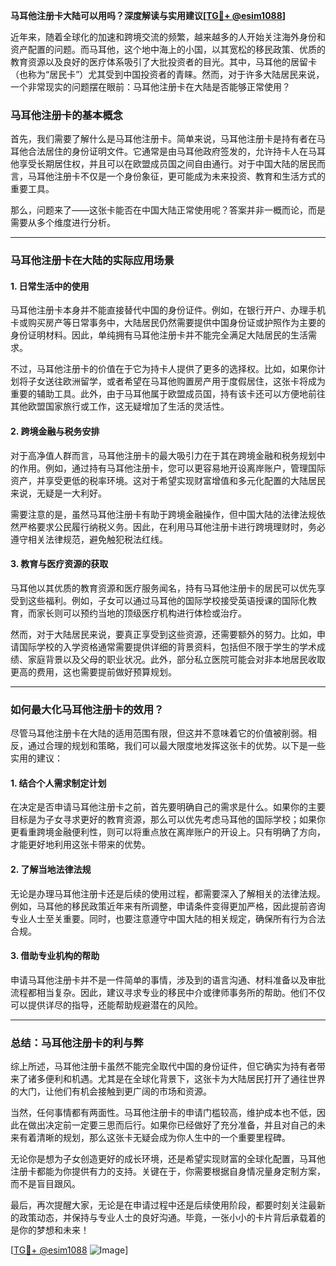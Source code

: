 **马耳他注册卡大陆可以用吗？深度解读与实用建议[[TG💪+ @esim1088](https://t.me/s/esim1088)]**

近年来，随着全球化的加速和跨境交流的频繁，越来越多的人开始关注海外身份和资产配置的问题。而马耳他，这个地中海上的小国，以其宽松的移民政策、优质的教育资源以及良好的医疗体系吸引了大批投资者的目光。其中，马耳他的居留卡（也称为“居民卡”）尤其受到中国投资者的青睐。然而，对于许多大陆居民来说，一个非常现实的问题摆在眼前：马耳他注册卡在大陆是否能够正常使用？

### 马耳他注册卡的基本概念

首先，我们需要了解什么是马耳他注册卡。简单来说，马耳他注册卡是持有者在马耳他合法居住的身份证明文件。它通常是由马耳他政府签发的，允许持卡人在马耳他享受长期居住权，并且可以在欧盟成员国之间自由通行。对于中国大陆的居民而言，马耳他注册卡不仅是一个身份象征，更可能成为未来投资、教育和生活方式的重要工具。

那么，问题来了——这张卡能否在中国大陆正常使用呢？答案并非一概而论，而是需要从多个维度进行分析。

---

### 马耳他注册卡在大陆的实际应用场景

#### 1. **日常生活中的使用**
马耳他注册卡本身并不能直接替代中国的身份证件。例如，在银行开户、办理手机卡或购买房产等日常事务中，大陆居民仍然需要提供中国身份证或护照作为主要的身份证明材料。因此，单纯拥有马耳他注册卡并不能完全满足大陆居民的生活需求。

不过，马耳他注册卡的价值在于它为持卡人提供了更多的选择权。比如，如果你计划将子女送往欧洲留学，或者希望在马耳他购置房产用于度假居住，这张卡将成为重要的辅助工具。此外，由于马耳他属于欧盟成员国，持有该卡还可以方便地前往其他欧盟国家旅行或工作，这无疑增加了生活的灵活性。

#### 2. **跨境金融与税务安排**
对于高净值人群而言，马耳他注册卡的最大吸引力在于其在跨境金融和税务规划中的作用。例如，通过持有马耳他注册卡，您可以更容易地开设离岸账户，管理国际资产，并享受更低的税率环境。这对于希望实现财富增值和多元化配置的大陆居民来说，无疑是一大利好。

需要注意的是，虽然马耳他注册卡有助于跨境金融操作，但中国大陆的法律法规依然严格要求公民履行纳税义务。因此，在利用马耳他注册卡进行跨境理财时，务必遵守相关法律规范，避免触犯税法红线。

#### 3. **教育与医疗资源的获取**
马耳他以其优质的教育资源和医疗服务闻名，持有马耳他注册卡的居民可以优先享受到这些福利。例如，子女可以通过马耳他的国际学校接受英语授课的国际化教育，而家长则可以预约当地的顶级医疗机构进行体检或治疗。

然而，对于大陆居民来说，要真正享受到这些资源，还需要额外的努力。比如，申请国际学校的入学资格通常需要提供详细的背景资料，包括但不限于学生的学术成绩、家庭背景以及父母的职业状况。此外，部分私立医院可能会对非本地居民收取更高的费用，这也需要提前做好预算规划。

---

### 如何最大化马耳他注册卡的效用？

尽管马耳他注册卡在大陆的适用范围有限，但这并不意味着它的价值被削弱。相反，通过合理的规划和策略，我们可以最大限度地发挥这张卡的优势。以下是一些实用的建议：

#### 1. **结合个人需求制定计划**
在决定是否申请马耳他注册卡之前，首先要明确自己的需求是什么。如果你的主要目标是为子女寻求更好的教育资源，那么可以优先考虑马耳他的国际学校；如果你更看重跨境金融便利性，则可以将重点放在离岸账户的开设上。只有明确了方向，才能更好地利用这张卡带来的优势。

#### 2. **了解当地法律法规**
无论是办理马耳他注册卡还是后续的使用过程，都需要深入了解相关的法律法规。例如，马耳他的移民政策近年来有所调整，申请条件变得更加严格，因此提前咨询专业人士至关重要。同时，也要注意遵守中国大陆的相关规定，确保所有行为合法合规。

#### 3. **借助专业机构的帮助**
申请马耳他注册卡并不是一件简单的事情，涉及到的语言沟通、材料准备以及审批流程都相当复杂。因此，建议寻求专业的移民中介或律师事务所的帮助。他们不仅可以提供详尽的指导，还能帮助规避潜在的风险。

---

### 总结：马耳他注册卡的利与弊

综上所述，马耳他注册卡虽然不能完全取代中国的身份证件，但它确实为持有者带来了诸多便利和机遇。尤其是在全球化背景下，这张卡为大陆居民打开了通往世界的大门，让他们有机会接触到更广阔的市场和资源。

当然，任何事情都有两面性。马耳他注册卡的申请门槛较高，维护成本也不低，因此在做出决定前一定要三思而后行。如果你已经做好了充分准备，并且对自己的未来有着清晰的规划，那么这张卡无疑会成为你人生中的一个重要里程碑。

无论你是想为子女创造更好的成长环境，还是希望实现财富的全球化配置，马耳他注册卡都能为你提供有力的支持。关键在于，你需要根据自身情况量身定制方案，而不是盲目跟风。

最后，再次提醒大家，无论是在申请过程中还是后续使用阶段，都要时刻关注最新的政策动态，并保持与专业人士的良好沟通。毕竟，一张小小的卡片背后承载着的是你的梦想和未来！

[[TG💪+ @esim1088](https://t.me/s/esim1088) ![Image](https://i.postimg.cc/4NQfJmqS/Snipaste-2025-05-13-00-14-12.png)]